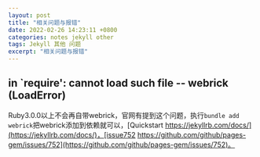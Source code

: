 ```yaml
---
layout: post
title: "相关问题与报错"
date: 2022-02-26 14:23:11 +0800
categories: notes jekyll other
tags: Jekyll 其他 问题
excerpt: "相关问题与报错"
---
```


## in `require': cannot load such file -- webrick (LoadError)

Ruby3.0.0以上不会再自带webrick，官网有提到这个问题，执行`bundle add webrick`把webrick添加到依赖就可以，[Quickstart https://jekyllrb.com/docs/](https://jekyllrb.com/docs/)，[issue752 https://github.com/github/pages-gem/issues/752](https://github.com/github/pages-gem/issues/752)。
